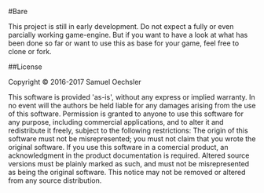 #Bare

This project is still in early development. Do not expect a fully or even parcially working game-engine.
But if you want to have a look at what has been done so far or want to use this as base for your game, feel free to clone or fork.

##License

Copyright © 2016-2017 Samuel Oechsler

This software is provided 'as-is', without any express or implied warranty. In no event will the authors be held liable for any damages arising from the use of this software. Permission is granted to anyone to use this software for any purpose, including commercial applications, and to alter it and redistribute it freely, subject to the following restrictions: The origin of this software must not be misrepresented; you must not claim that you wrote the original software. If you use this software in a comercial product, an acknowledgment in the product documentation is required. Altered source versions must be plainly marked as such, and must not be misrepresented as being the original software. This notice may not be removed or altered from any source distribution.